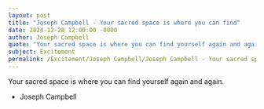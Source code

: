 ```yaml
---
layout: post
title: "Joseph Campbell - Your sacred space is where you can find"
date: 2024-12-28 12:00:00 -0000
author: Joseph Campbell
quote: "Your sacred space is where you can find yourself again and again."
subject: Excitement
permalink: /Excitement/Joseph Campbell/Joseph Campbell - Your sacred space is where you can find
---
```


Your sacred space is where you can find yourself again and again.

- Joseph Campbell
